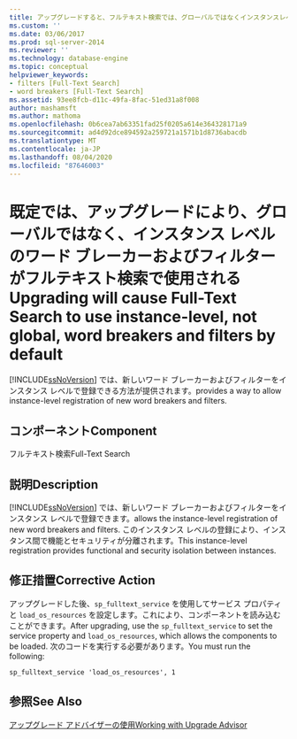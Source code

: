 ```yaml
---
title: アップグレードすると、フルテキスト検索では、グローバルではなくインスタンスレベルのワードブレーカーとフィルターが既定で使用されるようになります。Microsoft Docs
ms.custom: ''
ms.date: 03/06/2017
ms.prod: sql-server-2014
ms.reviewer: ''
ms.technology: database-engine
ms.topic: conceptual
helpviewer_keywords:
- filters [Full-Text Search]
- word breakers [Full-Text Search]
ms.assetid: 93ee8fcb-d11c-49fa-8fac-51ed31a8f008
author: mashamsft
ms.author: mathoma
ms.openlocfilehash: 0b6cea7ab63351fad25f0205a614e364328171a9
ms.sourcegitcommit: ad4d92dce894592a259721a1571b1d8736abacdb
ms.translationtype: MT
ms.contentlocale: ja-JP
ms.lasthandoff: 08/04/2020
ms.locfileid: "87646003"
---
```

# <a name="upgrading-will-cause-full-text-search-to-use-instance-level-not-global-word-breakers-and-filters-by-default"></a><span data-ttu-id="516d5-102">既定では、アップグレードにより、グローバルではなく、インスタンス レベルのワード ブレーカーおよびフィルターがフルテキスト検索で使用される</span><span class="sxs-lookup"><span data-stu-id="516d5-102">Upgrading will cause Full-Text Search to use instance-level, not global, word breakers and filters by default</span></span>
  [!INCLUDE[ssNoVersion](../../includes/ssnoversion-md.md)] <span data-ttu-id="516d5-103">では、新しいワード ブレーカーおよびフィルターをインスタンス レベルで登録できる方法が提供されます。</span><span class="sxs-lookup"><span data-stu-id="516d5-103">provides a way to allow instance-level registration of new word breakers and filters.</span></span>  
  
## <a name="component"></a><span data-ttu-id="516d5-104">コンポーネント</span><span class="sxs-lookup"><span data-stu-id="516d5-104">Component</span></span>  
 <span data-ttu-id="516d5-105">フルテキスト検索</span><span class="sxs-lookup"><span data-stu-id="516d5-105">Full-Text Search</span></span>  
  
## <a name="description"></a><span data-ttu-id="516d5-106">説明</span><span class="sxs-lookup"><span data-stu-id="516d5-106">Description</span></span>  
 [!INCLUDE[ssNoVersion](../../includes/ssnoversion-md.md)] <span data-ttu-id="516d5-107">では、新しいワード ブレーカーおよびフィルターをインスタンス レベルで登録できます。</span><span class="sxs-lookup"><span data-stu-id="516d5-107">allows the instance-level registration of new word breakers and filters.</span></span> <span data-ttu-id="516d5-108">このインスタンス レベルの登録により、インスタンス間で機能とセキュリティが分離されます。</span><span class="sxs-lookup"><span data-stu-id="516d5-108">This instance-level registration provides functional and security isolation between instances.</span></span>  
  
## <a name="corrective-action"></a><span data-ttu-id="516d5-109">修正措置</span><span class="sxs-lookup"><span data-stu-id="516d5-109">Corrective Action</span></span>  
 <span data-ttu-id="516d5-110">アップグレードした後、`sp_fulltext_service` を使用してサービス プロパティと `load_os_resources` を設定します。これにより、コンポーネントを読み込むことができます。</span><span class="sxs-lookup"><span data-stu-id="516d5-110">After upgrading, use the `sp_fulltext_service` to set the service property and `load_os_resources`, which allows the components to be loaded.</span></span> <span data-ttu-id="516d5-111">次のコードを実行する必要があります。</span><span class="sxs-lookup"><span data-stu-id="516d5-111">You must run the following:</span></span>  
  
 `sp_fulltext_service 'load_os_resources', 1`  
  
## <a name="see-also"></a><span data-ttu-id="516d5-112">参照</span><span class="sxs-lookup"><span data-stu-id="516d5-112">See Also</span></span>  
 [<span data-ttu-id="516d5-113">アップグレード アドバイザーの使用</span><span class="sxs-lookup"><span data-stu-id="516d5-113">Working with Upgrade Advisor</span></span>](../../../2014/sql-server/install/working-with-upgrade-advisor.md)  
  
  
